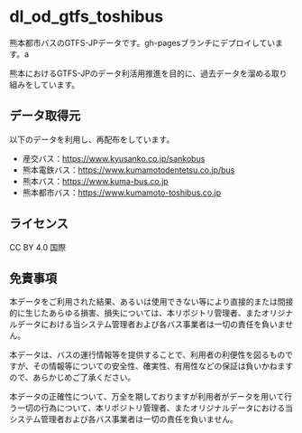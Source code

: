 # dl_od_gtfs_toshibus

熊本都市バスのGTFS-JPデータです。gh-pagesブランチにデプロイしています。a

熊本におけるGTFS-JPのデータ利活用推進を目的に、過去データを溜める取り組みをしています。

## データ取得元

以下のデータを利用し、再配布をしています。

* 産交バス：https://www.kyusanko.co.jp/sankobus
* 熊本電鉄バス：https://www.kumamotodentetsu.co.jp/bus
* 熊本バス：https://www.kuma-bus.co.jp
* 熊本都市バス：https://www.kumamoto-toshibus.co.jp

## ライセンス

CC BY 4.0 国際

## 免責事項

本データをご利用された結果、あるいは使用できない等により直接的または間接的に生じたあらゆる損害、損失については、本リポジトリ管理者、またオリジナルデータにおける当システム管理者および各バス事業者は一切の責任を負いません。

本データは、バスの運行情報等を提供することで、利用者の利便性を図るものですが、その情報等についての安全性、確実性、有用性などの保証は負いかねますので、あらかじめご了承ください。

本データの正確性について、万全を期しておりますが利用者がデータを用いて行う一切の行為について、本リポジトリ管理者、またオリジナルデータにおける当システム管理者および各バス事業者は一切の責任を負いません。

